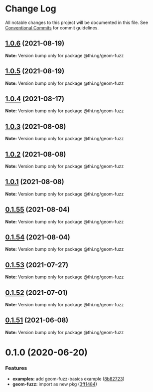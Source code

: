 # Change Log

All notable changes to this project will be documented in this file.
See [Conventional Commits](https://conventionalcommits.org) for commit guidelines.

## [1.0.6](https://github.com/thi-ng/umbrella/compare/@thi.ng/geom-fuzz@1.0.5...@thi.ng/geom-fuzz@1.0.6) (2021-08-19)

**Note:** Version bump only for package @thi.ng/geom-fuzz





## [1.0.5](https://github.com/thi-ng/umbrella/compare/@thi.ng/geom-fuzz@1.0.4...@thi.ng/geom-fuzz@1.0.5) (2021-08-19)

**Note:** Version bump only for package @thi.ng/geom-fuzz





## [1.0.4](https://github.com/thi-ng/umbrella/compare/@thi.ng/geom-fuzz@1.0.3...@thi.ng/geom-fuzz@1.0.4) (2021-08-17)

**Note:** Version bump only for package @thi.ng/geom-fuzz





## [1.0.3](https://github.com/thi-ng/umbrella/compare/@thi.ng/geom-fuzz@1.0.2...@thi.ng/geom-fuzz@1.0.3) (2021-08-08)

**Note:** Version bump only for package @thi.ng/geom-fuzz





## [1.0.2](https://github.com/thi-ng/umbrella/compare/@thi.ng/geom-fuzz@1.0.1...@thi.ng/geom-fuzz@1.0.2) (2021-08-08)

**Note:** Version bump only for package @thi.ng/geom-fuzz





## [1.0.1](https://github.com/thi-ng/umbrella/compare/@thi.ng/geom-fuzz@0.1.55...@thi.ng/geom-fuzz@1.0.1) (2021-08-08)

**Note:** Version bump only for package @thi.ng/geom-fuzz





## [0.1.55](https://github.com/thi-ng/umbrella/compare/@thi.ng/geom-fuzz@0.1.54...@thi.ng/geom-fuzz@0.1.55) (2021-08-04)

**Note:** Version bump only for package @thi.ng/geom-fuzz





## [0.1.54](https://github.com/thi-ng/umbrella/compare/@thi.ng/geom-fuzz@0.1.53...@thi.ng/geom-fuzz@0.1.54) (2021-08-04)

**Note:** Version bump only for package @thi.ng/geom-fuzz





## [0.1.53](https://github.com/thi-ng/umbrella/compare/@thi.ng/geom-fuzz@0.1.52...@thi.ng/geom-fuzz@0.1.53) (2021-07-27)

**Note:** Version bump only for package @thi.ng/geom-fuzz





## [0.1.52](https://github.com/thi-ng/umbrella/compare/@thi.ng/geom-fuzz@0.1.51...@thi.ng/geom-fuzz@0.1.52) (2021-07-01)

**Note:** Version bump only for package @thi.ng/geom-fuzz





## [0.1.51](https://github.com/thi-ng/umbrella/compare/@thi.ng/geom-fuzz@0.1.50...@thi.ng/geom-fuzz@0.1.51) (2021-06-08)

**Note:** Version bump only for package @thi.ng/geom-fuzz





# 0.1.0 (2020-06-20)


### Features

* **examples:** add geom-fuzz-basics example ([8b82723](https://github.com/thi-ng/umbrella/commit/8b82723c3708c78d5a67376036b661baec8e4ce0))
* **geom-fuzz:** import as new pkg ([3ff1484](https://github.com/thi-ng/umbrella/commit/3ff14848f277bd9dc7b2a009aa0a98d6e1d3df6c))
